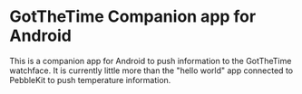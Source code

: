 GotTheTime Companion app for Android
====================================

This is a companion app for Android to push information to the GotTheTime watchface.
It is currently little more than the "hello world" app connected to PebbleKit to push
temperature information.
